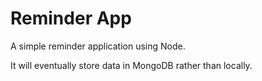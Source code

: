 # Reminder App

A simple reminder application using Node. 

It will eventually store data in MongoDB rather than locally.

